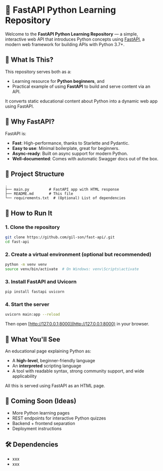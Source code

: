 # 🚀 FastAPI Python Learning Repository

Welcome to the **FastAPI Python Learning Repository** — a simple, interactive web API that introduces Python concepts using [FastAPI](https://fastapi.tiangolo.com/), a modern web framework for building APIs with Python 3.7+.

## 🔧 What Is This?

This repository serves both as a:

- Learning resource for **Python beginners**, and
- Practical example of using **FastAPI** to build and serve content via an API.

It converts static educational content about Python into a dynamic web app using FastAPI.

## 🧠 Why FastAPI?

FastAPI is:
- **Fast**: High-performance, thanks to Starlette and Pydantic.
- **Easy to use**: Minimal boilerplate, great for beginners.
- **Async-ready**: Built on async support for modern Python.
- **Well-documented**: Comes with automatic Swagger docs out of the box.

## 📁 Project Structure

```
.
├── main.py         # FastAPI app with HTML response
├── README.md       # This file
└── requirements.txt  # (Optional) List of dependencies
```

## 🚀 How to Run It

### 1. Clone the repository

```bash
git clone https://github.com/gil-son/fast-api/.git
cd fast-api
```

### 2. Create a virtual environment (optional but recommended)

```bash
python -m venv venv
source venv/bin/activate  # On Windows: venv\Scripts\activate
```

### 3. Install FastAPI and Uvicorn

```bash
pip install fastapi uvicorn
```

### 4. Start the server

```bash
uvicorn main:app --reload
```

Then open [http://127.0.0.1:8000](http://127.0.0.1:8000) in your browser.

## 📖 What You'll See

An educational page explaining Python as:

- A **high-level**, beginner-friendly language
- An **interpreted** scripting language
- A tool with readable syntax, strong community support, and wide applicability

All this is served using FastAPI as an HTML page.

## 📌 Coming Soon (Ideas)

- More Python learning pages
- REST endpoints for interactive Python quizzes
- Backend + frontend separation
- Deployment instructions

## 🛠️ Dependencies

- xxx
- xxx
